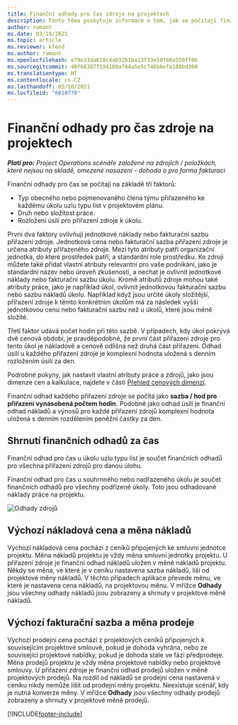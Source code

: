 ```yaml
---
title: Finanční odhady pro čas zdroje na projektech
description: Tento téma poskytuje informace o tom, jak se počítají finanční odhady pro čas.
author: rumant
ms.date: 03/19/2021
ms.topic: article
ms.reviewer: kfend
ms.author: rumant
ms.openlocfilehash: e79e33da618c4ab32b1ba13f33e50f60a550ff0b
ms.sourcegitcommit: 40f68387f594180af64a5e5c748b6efa188bd300
ms.translationtype: HT
ms.contentlocale: cs-CZ
ms.lasthandoff: 05/10/2021
ms.locfileid: "6010778"
---
```

# <a name="financial-estimates-for-resource-time-on-projects"></a>Finanční odhady pro čas zdroje na projektech

_**Platí pro:** Project Operations scénáře založené na zdrojích / položkách, které nejsou na skladě, omezené nasazení - dohoda o pro forma fakturaci_

Finanční odhady pro čas se počítají na základě tří faktorů: 

- Typ obecného nebo pojmenovaného člena týmu přiřazeného ke každému úkolu uzlu typu list v projektovém plánu. 
- Druh nebo složitost práce.
- Rozložení úsilí pro přiřazení zdroje k úkolu. 

První dva faktory ovlivňují jednotkové náklady nebo fakturační sazbu přiřazení zdroje. Jednotková cena nebo fakturační sazba přiřazení zdroje je určena atributy přiřazeného zdroje. Mezi tyto atributy patří organizační jednotka, do které prostředek patří, a standardní role prostředku. Ke zdroji můžete také přidat vlastní atributy relevantní pro vaše podnikání, jako je standardní název nebo úroveň zkušeností, a nechat je ovlivnit jednotkové náklady nebo fakturační sazbu úkolu.
Kromě atributů zdroje mohou také atributy práce, jako je například úkol, ovlivnit jednotkovou fakturační sazbu nebo sazbu nákladů úkolu. Například když jsou určité úkoly složitější, přiřazení zdroje k těmto konkrétním úkolům má za následek vyšší jednotkovou cenu nebo fakturační sazbu než u úkolů, které jsou méně složité.   

Třetí faktor udává počet hodin při této sazbě. V případech, kdy úkol pokrývá dvě cenová období, je pravděpodobné, že první část přiřazení zdroje pro tento úkol je nákladově a cenově odlišná než druhá část přiřazení. Odhad úsilí u každého přiřazení zdroje je komplexní hodnota uložená s denním rozložením úsilí za den.

Podrobné pokyny, jak nastavit vlastní atributy práce a zdrojů, jako jsou dimenze cen a kalkulace, najdete v části [Přehled cenových dimenzí](../pricing-costing/pricing-dimensions-overview.md).

Finanční odhad každého přiřazení zdroje se počítá jako **sazba / hod pro přiřazení vynásobená počtem hodin.**  Podobně jako odhad úsilí je finanční odhad nákladů a výnosů pro každé přiřazení zdrojů komplexní hodnota uložená s denním rozdělením peněžní částky za den. 

## <a name="summarizing-financial-estimates-for-time"></a>Shrnutí finančních odhadů za čas
Finanční odhad pro čas u úkolu uzlu typu list je součet finančních odhadů pro všechna přiřazení zdrojů pro danou úlohu.

Finanční odhad pro čas u souhrnného nebo nadřazeného úkolu je součet finančních odhadů pro všechny podřízené úkoly. Toto jsou odhadované náklady práce na projektu. 

![Odhady zdrojů](./media/navigation12.png)

## <a name="default-cost-price-and-cost-currency"></a>Výchozí nákladová cena a měna nákladů

Výchozí nákladová cena pochází z ceníků připojených ke smluvní jednotce projektu. Měna nákladů projektu je vždy měna smluvní jednotky projektu. U přiřazení zdroje je finanční odhad nákladů uložen v měně nákladů projektu. Někdy se měna, ve které je v ceníku nastavena sazba nákladů, liší od projektové měny nákladů. V těchto případech aplikace převede měnu, ve které je nastavena cena nákladů, na projektovou měnu. V mřížce **Odhady** jsou všechny odhady nákladů jsou zobrazeny a shrnuty v projektové měně nákladů. 

## <a name="default-bill-rate-and-sales-currency"></a>Výchozí fakturační sazba a měna prodeje

Výchozí prodejní cena pochází z projektových ceníků připojených k souvisejícím projektové smlouvě, pokud je dohoda vyhrána, nebo ze související projektové nabídky, pokud je dohoda stále ve fázi předprodeje. Měna prodejů projektu je vždy měna projektové nabídky nebo projektové smlouvy. U přiřazení zdroje je finanční odhad prodejů uložen v měně projektových prodejů. Na rozdíl od nákladů se prodejní cena nastavená v ceníku nikdy nemůže lišit od prodejní měny projektu. Neexistuje scénář, kdy je nutná konverze měny. V mřížce **Odhady** jsou všechny odhady prodejů zobrazeny a shrnuty v projektové měně prodejů. 

[!INCLUDE[footer-include](../includes/footer-banner.md)]
